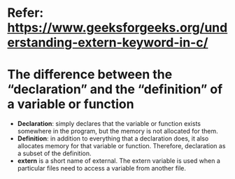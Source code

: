 # Refer: https://www.geeksforgeeks.org/understanding-extern-keyword-in-c/

# The difference between the “declaration” and the “definition” of a variable or function

* **Declaration**: simply declares that the variable or function exists somewhere in the program, but the memory is not allocated for them.
* **Definition**: in addition to everything that a declaration does, it also allocates memory for that variable or function. Therefore, declaration as a subset of the definition.
* **extern** is a short name of external. The extern variable is used when a particular files need to access a variable from another file.